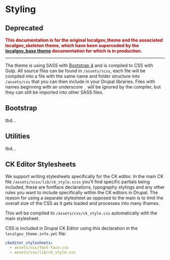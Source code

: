 # Styling

## Deprecated

<span style="color:#B30000;">**This documentation is for the original localgov_theme and the associated localgov_skeleton theme, which have been superceded by the [localgov_base theme](https://github.com/localgovdrupal/localgov_base) documentation for which is in production.**</span>

***

The theme is using SASS with [Bootstrap 4](https://getbootstrap.com/docs/4.5/getting-started/introduction/) and is compiled to CSS with Gulp. All source files can be found in `/assets/scss`, each file will be compiled into a file with the same name and folder structure into `/assets/css` that you can then include in your Drupal libraries. Files with names beginning with an underscore `_` will be ignored by the compiler, but they can still be imported into other SASS files.

## Bootstrap

tbd...

## Utilities

tbd...

## CK Editor Stylesheets

We support writing stylesheets specifically for the CK editor. In the main CK file `/assets/scss/lib/ck_style.scss` you'll find specific partials being included, these are fontface declarations, typography stylings and any other rules you want to include specifically within the CK editors in Drupal. The reason for using a separate stylesheet as opposed to the main is to limit the overall size of the CSS as it gets loaded and processes into many iframes.

This will be compiled to `/assets/css/ck_style.css` automatically with the main stylesheet.

CSS is included in Drupal CK Editor using this declaration in the `localgov_theme.info.yml` file:

```yml
ckeditor_stylesheets:
  - assets/css/font-face.css
  - assets/css/lib/ck_style.css
```
